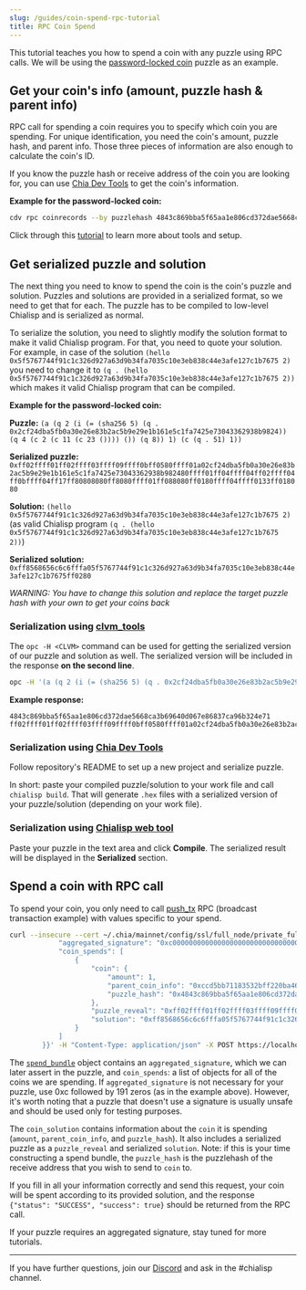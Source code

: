 ```yaml
---
slug: /guides/coin-spend-rpc-tutorial
title: RPC Coin Spend
---
```


This tutorial teaches you how to spend a coin with any puzzle using RPC calls. We will be using the [password-locked coin](/guides/chialisp-first-smart-coin) puzzle as an example.

## Get your coin's info (amount, puzzle hash & parent info)

RPC call for spending a coin requires you to specify which coin you are spending. For unique identification, you need the coin's amount, puzzle hash, and parent info. Those three pieces of information are also enough to calculate the coin's ID.

If you know the puzzle hash or receive address of the coin you are looking for, you can use [Chia Dev Tools](https://github.com/Chia-Network/chia-dev-tools) to get the coin's information.

**Example for the password-locked coin:**

```bash
cdv rpc coinrecords --by puzzlehash 4843c869bba5f65aa1e806cd372dae5668ca3b69640d067e86837ca96b324e71
```

Click through this [tutorial](https://chialisp.com/docs/tutorials/tools_and_setup) to learn more about tools and setup.

## Get serialized puzzle and solution

The next thing you need to know to spend the coin is the coin's puzzle and solution. Puzzles and solutions are provided in a serialized format, so we need to get that for each. The puzzle has to be compiled to low-level Chialisp and is serialized as normal.

To serialize the solution, you need to slightly modify the solution format to make it valid Chialisp program. For that, you need to quote your solution. For example, in case of the solution `(hello 0x5f5767744f91c1c326d927a63d9b34fa7035c10e3eb838c44e3afe127c1b7675 2)` you need to change it to `(q . (hello 0x5f5767744f91c1c326d927a63d9b34fa7035c10e3eb838c44e3afe127c1b7675 2))` which makes it valid Chialisp program that can be compiled.

**Example for the password-locked coin:**

**Puzzle:** `(a (q 2 (i (= (sha256 5) (q . 0x2cf24dba5fb0a30e26e83b2ac5b9e29e1b161e5c1fa7425e73043362938b9824)) (q 4 (c 2 (c 11 (c 23 ()))) ()) (q 8)) 1) (c (q . 51) 1))`

**Serialized puzzle:** `0xff02ffff01ff02ffff03ffff09ffff0bff0580ffff01a02cf24dba5fb0a30e26e83b2ac5b9e29e1b161e5c1fa7425e73043362938b982480ffff01ff04ffff04ff02ffff04ff0bffff04ff17ff80808080ff8080ffff01ff088080ff0180ffff04ffff0133ff018080`

**Solution:** `(hello 0x5f5767744f91c1c326d927a63d9b34fa7035c10e3eb838c44e3afe127c1b7675 2)` (as valid Chialisp program `(q . (hello 0x5f5767744f91c1c326d927a63d9b34fa7035c10e3eb838c44e3afe127c1b7675 2))`)

**Serialized solution:** `0xff8568656c6c6fffa05f5767744f91c1c326d927a63d9b34fa7035c10e3eb838c44e3afe127c1b7675ff0280`

_WARNING: You have to change this solution and replace the target puzzle hash with your own to get your coins back_

### Serialization using [clvm_tools](https://github.com/Chia-Network/clvm_tools)

The `opc -H <CLVM>` command can be used for getting the serialized version of our puzzle and solution as well. The serialized version will be included in the response **on the second line**.

```bash
opc -H '(a (q 2 (i (= (sha256 5) (q . 0x2cf24dba5fb0a30e26e83b2ac5b9e29e1b161e5c1fa7425e73043362938b9824)) (q 4 (c 2 (c 11 (c 23 ()))) ()) (q 8)) 1) (c (q . 51) 1))'
```

**Example response:**

```
4843c869bba5f65aa1e806cd372dae5668ca3b69640d067e86837ca96b324e71
ff02ffff01ff02ffff03ffff09ffff0bff0580ffff01a02cf24dba5fb0a30e26e83b2ac5b9e29e1b161e5c1fa7425e73043362938b982480ffff01ff04ffff04ff02ffff04ff0bffff04ff17ff80808080ff8080ffff01ff088080ff0180ffff04ffff0133ff018080
```

### Serialization using [Chia Dev Tools](https://github.com/Chia-Network/chia-dev-tools)

Follow repository's README to set up a new project and serialize puzzle.

In short: paste your compiled puzzle/solution to your work file and call `chialisp build`. That will generate `.hex` files with a serialized version of your puzzle/solution (depending on your work file).

### Serialization using [Chialisp web tool](https://clisp.surrealdev.com/)

Paste your puzzle in the text area and click **Compile**. The serialized result will be displayed in the **Serialized** section.

## Spend a coin with RPC call

To spend your coin, you only need to call [push_tx](/full-node-rpc#push_tx) RPC (broadcast transaction example) with values specific to your spend.

```bash
curl --insecure --cert ~/.chia/mainnet/config/ssl/full_node/private_full_node.crt --key ~/.chia/mainnet/config/ssl/full_node/private_full_node.key -d '{        "spend_bundle": {
            "aggregated_signature": "0xc00000000000000000000000000000000000000000000000000000000000000000000000000000000000000000000000000000000000000000000000000000000000000000000000000000000000000000000000000000000000000000000000",
            "coin_spends": [
                {
                    "coin": {
                        "amount": 1,
                        "parent_coin_info": "0xccd5bb71183532bff220ba46c268991a00000000000000000000000000004082",
                        "puzzle_hash": "0x4843c869bba5f65aa1e806cd372dae5668ca3b69640d067e86837ca96b324e71"
                    },
                    "puzzle_reveal": "0xff02ffff01ff02ffff03ffff09ffff0bff0580ffff01a02cf24dba5fb0a30e26e83b2ac5b9e29e1b161e5c1fa7425e73043362938b982480ffff01ff04ffff04ff02ffff04ff0bffff04ff17ff80808080ff8080ffff01ff088080ff0180ffff04ffff0133ff018080 ",
                    "solution": "0xff8568656c6c6fffa05f5767744f91c1c326d927a63d9b34fa7035c10e3eb838c44e3afe127c1b7675ff0280"
                }
            ]
        }}' -H "Content-Type: application/json" -X POST https://localhost:8555/push_tx
```

The [`spend_bundle`](/spend-bundles) object contains an `aggregated_signature`, which we can later assert in the puzzle, and `coin_spends`: a list of objects for all of the coins we are spending. If `aggregated_signature` is not necessary for your puzzle, use 0xc followed by 191 zeros (as in the example above). However, it's worth noting that a puzzle that doesn't use a signature is usually unsafe and should be used only for testing purposes.

The `coin_solution` contains information about the `coin` it is spending (`amount`, `parent_coin_info`, and `puzzle_hash`). It also includes a serialized puzzle as a `puzzle_reveal` and serialized `solution`. Note: if this is your time constructing a spend bundle, the `puzzle_hash` is the puzzlehash of the receive address that you wish to send to `coin` to.

If you fill in all your information correctly and send this request, your coin will be spent according to its provided solution, and the response `{"status": "SUCCESS", "success": true}` should be returned from the RPC call.

If your puzzle requires an aggregated signature, stay tuned for more tutorials.

---

If you have further questions, join our [Discord](https://discord.gg/chia) and ask in the #chialisp channel.
